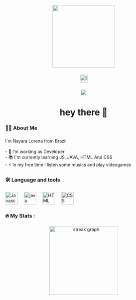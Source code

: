 <div align="center">
  <img height="200" src="https://media2.giphy.com/media/v1.Y2lkPTc5MGI3NjExNGltcHFyZ3RuNmk0d2Q4amFlaTFjY2p1eTQ1dTR1bWNjcXZzbGFteSZlcD12MV9pbnRlcm5hbF9naWZfYnlfaWQmY3Q9Zw/2IudUHdI075HL02Pkk/giphy.gif"  />
</div>

###

<div align="center">
  <a href="https://www.linkedin.com/in/nayara-lorena-ramos-santos-73b904274/">
  <img src="https://img.shields.io/static/v1?message=LinkedIn&logo=linkedin&label=&color=0077B5&logoColor=white&labelColor=&style=for-the-badge" height="25" alt="linkedin logo"  />
</a>
</div>

###

<div align="center">
  <img src="https://visitor-badge.laobi.icu/badge?page_id=maurodesouza.maurodesouza&"  />
</div>

###

<h1 align="center">hey there 👋</h1>

###

<h3 align="left">👩‍💻  About Me</h3>

###

<p align="left">I'm Nayara Lorena from Brazil <br><br>- 🔭 I’m working as Developer <br>- 📚 I'm currently learning JS, JAVA, HTML And CSS <br>- ⚡ In my free time I listen some musics and play videogames </p>

###

<h3 align="left">🛠 Language and tools</h3>

###

<div align="left">
  <img src="https://th.bing.com/th/id/R.f251bbd46afb2ce0d25a56484cbf8d7f?rik=ZkZ7tNEmVVzvSg&pid=ImgRaw&r=0" height="40" alt="Javascript logo"  />
  <img width="12" />
  <img src="![image](https://github.com/user-attachments/assets/8f9fc179-1c59-4575-9c94-59ca088fffe6)
" height="40" alt="java logo"  />
  <img width="12" />
  <img src="[https://th.bing.com/th/id/R.e1d424c4b9be7009dd57ef4e7d58e343?rik=EZ8NO5x85jZ0Vg&riu=http%3a%2f%2f1.bp.blogspot.com%2f-NGHwBncyA68%2fUiMm_8b2ZUI%2fAAAAAAAAAnA%2f17OGXCKI4zE%2fs1600%2fLogo%2bHTML5.JPG&ehk=rnVe3RUksYQ4LMnsZ6Xxyf3F5lkj3Br1Eu6vOVCkYh0%3d&risl=&pid=ImgRaw&r=0](https://logospng.org/wp-content/uploads/html-5.png)" height="40" alt="HTML logo"  />
  <img width="12" />
  <img src="https://th.bing.com/th/id/R.7c12764796349bfb505d4c5d73489c3d?rik=bM4AFS0UAqY17g&pid=ImgRaw&r=0" height="40" alt="CSS logo"  />

</div>

###

<h3 align="left">🔥   My Stats :</h3>

###

<div align="center">
  <img src="https://streak-stats.demolab.com?user=maurodesouza&locale=en&mode=daily&theme=dark&hide_border=false&border_radius=5&order=3" height="220" alt="streak graph"  />
</div>

###
